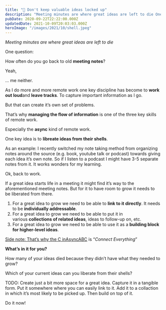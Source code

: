 ```yaml
---
title: "🥥 Don't keep valuable ideas locked up"
description: "Meeting minutes are where great ideas are left to die One question: How often do you go back to old meeting notes? Yeah, … me neither. As I do more and more remote work one key discipline has becom..."
pubDate: 2020-09-22T22:22:00.000Z
updatedDate: 2021-10-09T20:03:03.000Z
heroImage: "/images/2021/10/shell.jpeg"
---
```

*Meeting minutes are where great ideas are left to die*

One question:

How often do you go back to old **meeting notes**?

Yeah,

… me neither.

As I do more and more remote work one key discipline has become
to **work out loud**and **leave tracks**. To capture important information as I go.

But that can create it’s own set of problems.

That’s why **managing the flow of information** is one of the three key skills of remote work.

Especially the **async** kind of remote
work.

One key idea is to **libreate ideas from their shells**.

As an example: I recently switched my note taking method from
organizing notes around the source (e.g. book, youtube talk or
podcast) towards giving each idea it’s own note. So if I listen
to a podcast I might have 3-5 separate notes from it. It works
wonders for my learning.

Ok, back to work.

If a great idea starts life in a meeting it might find it’s way
to the aforementioned meeting notes. But for it to have room to
grow it needs to be liberated from there.

1. For a great idea to grow we need to be able to **link to it directly**. It needs to be **individually addressable**.
2. For a great idea to grow we need to be able to put it in
   various **collections of related ideas**,
   ideas to follow-up on, etc.
3. For a great idea to grow we need to be able to use it as
   a **building block for higher-level ideas**.

[Side note: That’s why the C in](https://cdn.substack.com/image/fetch/f_auto,q_auto:good,fl_progressive:steep/https%3A%2F%2Fbucketeer-e05bbc84-baa3-437e-9518-adb32be77984.s3.amazonaws.com%2Fpublic%2Fimages%2F1967cfd3-f354-469f-948b-2048426b01d0_898x504.png?ref=localhost)[AsyncABC](http://fluidcircle.net/asyncABC/?ref=localhost) is “*Connect Everything*”

**What’s in it for you?**

How many of your ideas died because they didn’t have what they
needed to grow?

Which of your current ideas can you liberate from their shells?

TODO: Create just a bit more space for a great idea. Capture it
in a tangible form. Put it somewhere where you can easily link
to it. Add it to a collaction in which it’s most likely to be
picked up. Then build on top of it.

Do it now!